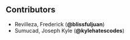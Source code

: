 ## Contributors
- Revilleza, Frederick (**@blissfuljuan**)
- Sumucad, Joseph Kyle (**@kylehatescodes**)